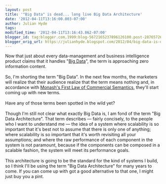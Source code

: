 ```yaml
---
layout: post
title: '"Big Data" is dead... long live Big Data Architecture'
date: '2012-04-11T13:16:00.003-07:00'
author: Julian Hyde
tags: 
modified_time: '2012-04-11T13:16:43.862-07:00'
blogger_id: tag:blogger.com,1999:blog-5672165237896126100.post-2876572684131373802
blogger_orig_url: https://julianhyde.blogspot.com/2012/04/big-data-is-dead-long-live-big-data.html
---
```


Now that just about every data-management and business intelligence product claims that it handles "<a href="http://en.wikipedia.org/wiki/Big_data">Big Data</a>", the term is approaching zero information content.<br/><br/>So, I'm shorting the term "Big Data". In the next few months, the marketers will realize that their audience realize that the term means nothing and, in accordance with <a href="http://www.strategicmessaging.com/monashs-first-law-of-commercial-semantics-explained/2009/01/09/">Monash's First Law of Commercial Semantics</a>, they'll start coming up with new terms.<br/><br/>Have any of those terms been spotted in the wild yet?<br/><br/>Though I'm still not clear what exactly Big Data is, I am fond of the term "Big Data Architecture". That term describes &mdash; fairly concisely, to the people who I want to understand me &mdash; the idea of a system where scalability is so important that it's best not to assume that there is only one of anything; where scalability is so important that it's worth revisiting all your assumptions; and where the raw performance of each component in the system is not paramount, because if the components can be composed in a scalable fashion, the system will meet its performance goals.<br/><br/>This architecture is going to be the standard for the kind of systems I build, so I think I'll be using the term "Big Data Architecture" for many years to come. If you can come up with got a good alternative to that one, I might just buy you a pint.